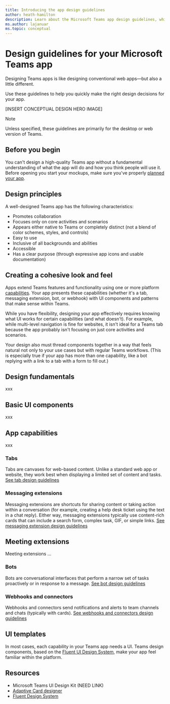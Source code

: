 ```yaml
---
title: Introducing the app design guidelines
author: heath-hamilton
description: Learn about the Microsoft Teams app design guidelines, which include best practices, UI kits, and other design resources.
ms.author: lajanuar
ms.topic: conceptual
---
```

# Design guidelines for your Microsoft Teams app

Designing Teams apps is like designing conventional web apps—but also a little different.

Use these guidelines to help you quickly make the right design decisions for your app.

[INSERT CONCEPTUAL DESIGN HERO IMAGE]

> [!NOTE]
> Unless specified, these guidelines are primarily for the desktop or web version of Teams.

## Before you begin

You can't design a high-quality Teams app without a fundamental understanding of what the app will do and how you think people will use it. Before opening you start your mockups, make sure you've properly [planned your app](../concepts/extensibility-points.md).

## Design principles

A well-designed Teams app has the following characteristics:

* Promotes collaboration
* Focuses only on core activities and scenarios
* Appears either native to Teams or completely distinct (not a blend of color schemes, styles, and controls)
* Easy to use
* Inclusive of all backgrounds and abilities
* Accessible
* Has a clear purpose (through expressive app icons and usable documentation)

## Creating a cohesive look and feel

Apps extend Teams features and functionality using one or more platform [capabilities](../concepts/capabilities-overview.md). Your app presents these capabilities (whether it's a tab, messaging extension, bot, or webhook) with UI components and patterns that make sense within Teams.

While you have flexibility, designing your app effectively requires knowing what UI works for certain capabilities (and what doesn't). For example, while multi-level navigation is fine for websites, it isn't ideal for a Teams tab because the app probably isn't focusing on just core activities and scenarios.

Your design also must thread components together in a way that feels natural not only to your use cases but with regular Teams workflows. (This is especially true if your app has more than one capability, like a bot replying with a link to a tab with a form to fill out.)

## Design fundamentals

xxx

## Basic UI components

xxx

## App capabilities

xxx

### Tabs

Tabs are canvases for web-based content. Unlike a standard web app or website, they work best when displaying a limited set of content and tasks. [See tab design guidelines](../designing-your-app/designing-tabs.md)

### Messaging extensions

Messaging extensions are shortcuts for sharing content or taking action within a conversation (for example, creating a help desk ticket using the text in a chat reply). Either way, messaging extensions typically use content-rich cards that can include a search form, complex task, GIF, or simple links. [See messaging extension design guidelines](../designing-your-app/designing-messaging-extensions.md)

## Meeting extensions

Meeting extensions ...

### Bots

Bots are conversational interfaces that perform a narrow set of tasks proactively or in response to a message. [See bot design guidelines](../designing-your-app/designing-bots.md)

### Webhooks and connectors

Webhooks and connectors send notifications and alerts to team channels and chats (typically with cards). [See webhooks and connectors design guidelines](../designing-your-app/designing-connectors.md)

## UI templates

In most cases, each capability in your Teams app needs a UI. Teams design components, based on the [Fluent UI Design System](https://fluentsite.z22.web.core.windows.net/), make your app feel familiar within the platform.

## Resources

* Microsoft Teams UI Design Kit (NEED LINK)
* [Adaptive Card designer](https://adaptivecards.io/designer)
* [Fluent Design System](https://fluentsite.z22.web.core.windows.net/)
